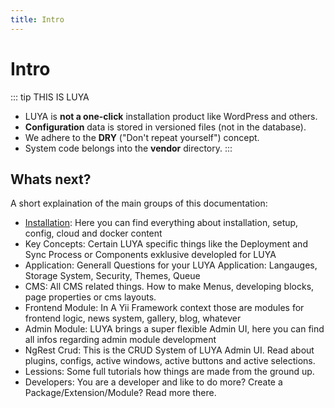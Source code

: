 ```yaml
---
title: Intro
---
```


# Intro

::: tip THIS IS LUYA
+ LUYA is **not a one-click** installation product like WordPress and others.
+ **Configuration** data is stored in versioned files (not in the database).
+ We adhere to the **DRY** ("Don't repeat yourself") concept.
+ System code belongs into the **vendor** directory.
:::

## Whats next?

A short explaination of the main groups of this documentation:

+ [Installation](installation/): Here you can find everything about installation, setup, config, cloud and docker content
+ Key Concepts: Certain LUYA specific things like the Deployment and Sync Process or Components exklusive developled for LUYA
+ Application: Generall Questions for your LUYA Application: Langauges, Storage System, Security, Themes, Queue
+ CMS: All CMS related things. How to make Menus, developing blocks, page properties or cms layouts.
+ Frontend Module: In A Yii Framework context those are modules for frontend logic, news system, gallery, blog, whatever
+ Admin Module: LUYA brings a super flexible Admin UI, here you can find all infos regarding admin module development
+ NgRest Crud: This is the CRUD System of LUYA Admin UI. Read about plugins, configs, active windows, active buttons and active selections.
+ Lessions: Some full tutorials how things are made from the ground up.
+ Developers: You are a developer and like to do more? Create a Package/Extension/Module? Read more there.